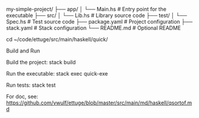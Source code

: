 my-simple-project/
├── app/
│   └── Main.hs        # Entry point for the executable
├── src/
│   └── Lib.hs         # Library source code
├── test/
│   └── Spec.hs        # Test source code
├── package.yaml       # Project configuration
├── stack.yaml         # Stack configuration
└── README.md          # Optional README

cd ~/code/ettuge/src/main/haskell/quick/

Build and Run

Build the project:
stack build

Run the executable:
stack exec quick-exe

Run tests:
stack test

For doc, see:
<https://github.com/vwulf/ettuge/blob/master/src/main/md/haskell/qsortof.md>
